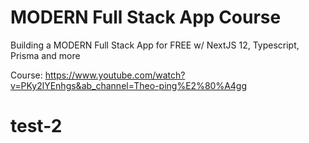 # MODERN Full Stack App Course

Building a MODERN Full Stack App for FREE w/ NextJS 12, Typescript, Prisma and more

Course: https://www.youtube.com/watch?v=PKy2lYEnhgs&ab_channel=Theo-ping%E2%80%A4gg
# test-2
